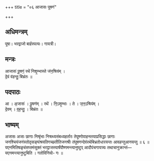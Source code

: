 +++
title = "०६ आजासः पूषणं"

+++
## अधिमन्त्रम्
पूषा। भरद्वाजो बार्हस्पत्यः। गायत्री।

## मन्त्रः
आजासः॑ पू॒षणं॒ रथे॑ निशृ॒म्भास्ते ज॑न॒श्रिय॑म् ।  
दे॒वं व॑हन्तु॒ बिभ्र॑तः ॥

## पदपाठः
आ । अ॒जासः॑ । पू॒षण॑म् । रथे॑ । नि॒ऽशृ॒म्भाः । ते । ज॒न॒ऽश्रिय॑म् ।  
दे॒वम् । व॒ह॒न्तु॒ । बिभ्र॑तः ॥

## भाष्यम्
अजासः अजाः छागाः निश्रृंभाः निश्रथ्यसंबध्यहर्तारः तेपूष्णोवाहनतयाप्रसिद्धाः छागाः जनश्चियंजनंस्तोतृसङ्घंश्रयतिगच्छतीतिजनश्रीः तंपूषणन्देवंरथेबिभ्रतोधारयन्तः आवहन्तुआनयन्तु ॥ ६ ॥यएनमितिषळृचंसप्तमंसूक्तं भरद्वाजस्यार्षंपौष्णमन्त्यानुष्टुप् आदौपंचगायत्र्यः तथाचानुक्रान्तं—यएनमन्त्यानुष्टुबिति । गतोविनियो- गः ॥